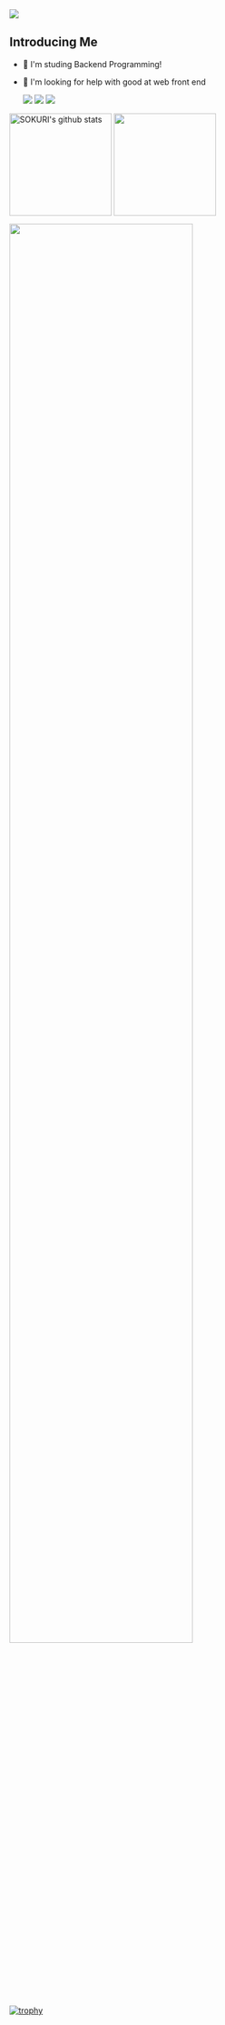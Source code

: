 
<!--
**kkm06100/kkm06100** is a ✨ _special_ ✨ repository because its `README.md` (this file) appears on your GitHub profile.

Here are some ideas to get you started:

- 🔭 I’m currently working on ...
- 🌱 I’m currently learning ...
- 👯 I’m looking to collaborate on ...
- 🤔 I’m looking for help with ...
- 💬 Ask me about ...
- 📫 How to reach me: ...
- 😄 Pronouns: ... 
- ⚡ Fun fact: ...
-->

<img src="https://capsule-render.vercel.app/api?type=Venom&color=auto&height=300&section=header&text=Hello!!!&fontSize=200" />


## Introducing Me
 


* 🌱 I'm studing Backend Programming!
* 🤔 I'm looking for help with good at web front end







   <img  src="https://img.shields.io/badge/spring-20232a.svg?style=for-the-badge&logo=spring&logoColor=#6DB33F" />      <img src="https://img.shields.io/badge/springboot-20232a.svg?style=for-the-badge&logo=springboot&logoColor=#6DB33F" />       <img src="https://img.shields.io/badge/mysql-20232a.svg?style=for-the-badge&logo=mysql&logoColor=#4479A1" />
   
<a href="https://github.com/Eungyeol41"><img align="center" style="height:180px" src="https://github-readme-stats.vercel.app/api?username=kkm06100&show_icons=true&include_all_commits=true&hide_border=true&bg_color=30,7F7FD5,86A8E7,91eae4&title_color=fff&text_color=fff" alt="SOKURI's github stats" /></a>
<a href="https://github.com/Eungyeol41"><img align="center" style="height:180px" src="https://github-readme-stats.vercel.app/api/top-langs/?username=kkm06100&layout=compact&hide_border=true&bg_color=30,91eae4,86A8E7&title_color=fff&text_color=fff" /></a> 

   
<a href="https://github.com/ashutosh00710/github-readme-activity-graph">
    <img src="https://github-readme-activity-graph.vercel.app/graph?username=kkm06100&theme=react-dark&bg_color=20232a&hide_border=true&line=58A6FF&color=58A6FF" width=80%/>
</a>



[![trophy](https://github-profile-trophy.vercel.app/?username=kkm06100&theme=flat&column=8)](https://github.com/kkm06100/github-profile-trophy)










 




